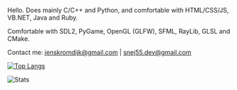 Hello.
Does mainly C/C++ and Python, and comfortable with HTML/CSS/JS, VB.NET, Java and Ruby.

Comfortable with SDL2, PyGame, OpenGL (GLFW), SFML, RayLib, GLSL and CMake.

Contact me: jenskromdijk@gmail.com | snej55.dev@gmail.com

[![Top Langs](https://github-readme-stats-git-masterrstaa-rickstaa.vercel.app/api/top-langs/?username=snej55&theme=ayu-mirage&show_icons=true&count_private=true&layout=compact)](https://github.com/snej55/github-readme-stats)

![Stats](https://github-readme-stats.vercel.app/api?username=snej55&theme=ayu-mirage&show_icons=true&count_private=true&include_all_commits=true)
